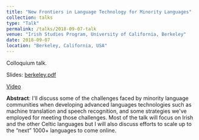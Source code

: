 ```yaml
---
title: "New Frontiers in Language Technology for Minority Languages"
collection: talks
type: "Talk"
permalink: /talks/2018-09-07-talk
venue: "Irish Studies Program, University of California, Berkeley"
date: 2018-09-07
location: "Berkeley, California, USA"
---
```


Colloquium talk.

Slides: [berkeley.pdf](/files/berkeley.pdf)

[Video](https://www.youtube.com/watch?v=iH0l46SuXrc)

**Abstract**: I'll discuss some of the challenges faced by minority language communities when developing advanced languages technologies such as machine translation and speech recognition, and some strategies we've employed for meeting those challenges. Most of the talk will focus on Irish and the other Celtic languages but I will also discuss efforts to scale up to the “next” 1000+ languages to come online.
